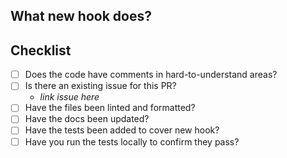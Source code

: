 ## What new hook does?

## Checklist

- [ ] Does the code have comments in hard-to-understand areas?
- [ ] Is there an existing issue for this PR?
  - _link issue here_
- [ ] Have the files been linted and formatted?
- [ ] Have the docs been updated?
- [ ] Have the tests been added to cover new hook?
- [ ] Have you run the tests locally to confirm they pass?
